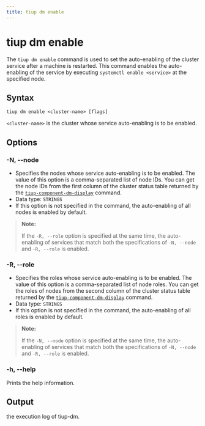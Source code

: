 ```yaml
---
title: tiup dm enable
---
```


# tiup dm enable

The `tiup dm enable` command is used to set the auto-enabling of the cluster service after a machine is restarted. This command enables the auto-enabling of the service by executing `systemctl enable <service>` at the specified node.

## Syntax

```shell
tiup dm enable <cluster-name> [flags]
```

`<cluster-name>` is the cluster whose service auto-enabling is to be enabled.

## Options

### -N, --node

- Specifies the nodes whose service auto-enabling is to be enabled. The value of this option is a comma-separated list of node IDs. You can get the node IDs from the first column of the cluster status table returned by the [`tiup-component-dm-display`](/tiup/tiup-component-dm-display.md) command.
- Data type: `STRINGS`
- If this option is not specified in the command, the auto-enabling of all nodes is enabled by default.

> **Note:**
>
> If the `-R, --role` option is specified at the same time, the auto-enabling of services that match both the specifications of `-N, --node` and `-R, --role` is enabled.

### -R, --role

- Specifies the roles whose service auto-enabling is to be enabled. The value of this option is a comma-separated list of node roles. You can get the roles of nodes from the second column of the cluster status table returned by the [`tiup-component-dm-display`](/tiup/tiup-component-dm-display.md) command.
- Data type: `STRINGS`
- If this option is not specified in the command, the auto-enabling of all roles is enabled by default.

> **Note:**
>
> If the `-N, --node` option is specified at the same time, the auto-enabling of services that match both the specifications of `-N, --node` and `-R, --role` is enabled.

### -h, --help

Prints the help information.

## Output

the execution log of tiup-dm.
